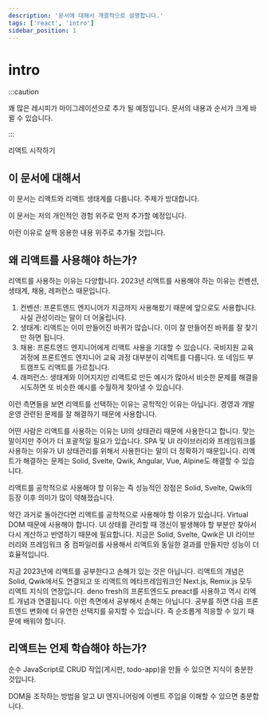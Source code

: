 ```yaml
---
description: '문서에 대해서 개괄적으로 설명합니다.'
tags: ['react', 'intro']
sidebar_position: 1
---
```


# intro

:::caution

꽤 많은 레시피가 마이그레이션으로 추가 될 예정입니다. 문서의 내용과 순서가 크게 바뀔 수 있습니다.

:::

리액트 시작하기

## 이 문서에 대해서

이 문서는 리액트와 리액트 생태계를 다룹니다. 주제가 방대합니다.

이 문서는 저의 개인적인 경험 위주로 먼저 추가할 예정입니다.

이런 이유로 살짝 응용한 내용 위주로 추가될 것입니다.

## 왜 리액트를 사용해야 하는가?

리액트를 사용하는 이유는 다양합니다. 2023년 리액트를 사용해야 하는 이유는 컨벤션, 생태계, 채용, 레퍼런스 때문입니다.

1. 컨벤션: 프론트엔드 엔지니어가 지금까지 사용해왔기 때문에 앞으로도 사용합니다. 사실 관성이라는 말이 더 어울립니다.
2. 생태계: 리액트는 이미 만들어진 바퀴가 많습니다. 이미 잘 만들어진 바퀴를 잘 찾기만 하면 됩니다.
3. 채용: 프론트엔드 엔지니어에게 리액트 사용을 기대할 수 있습니다. 국비지원 교육과정에 프론트엔드 엔지니어 교육 과정 대부분이 리액트를 다룹니다. 또 네임드 부트캠프도 리액트를 가르칩니다.
4. 래퍼런스: 생태계와 이어지지만 리액트로 만든 예시가 많아서 비슷한 문제를 해결을 시도하면 또 비슷한 예시를 수월하게 찾아낼 수 있습니다.

이런 측면들을 보면 리액트를 선택하는 이유는 공학적인 이유는 아닙니다. 경영과 개발 운영 관련된 문제를 잘 해결하기 때문에 사용합니다.

어떤 사람은 리액트를 사용하는 이유는 UI의 상태관리 때문에 사용한다고 합니다. 맞는 말이지만 주어가 더 포괄적일 필요가 있습니다. SPA 및 UI 라이브러리와 프레임워크를 사용하는 이유가 UI 상태관리를 위해서 사용한다는 말이 더 정확하기 때문입니다. 리액트가 해결하는 문제는 Solid, Svelte, Qwik, Angular, Vue, Alpine도 해결할 수 있습니다.

리액트를 공학적으로 사용해야 할 이유는 즉 성능적인 장점은 Solid, Svelte, Qwik의 등장 이후 의미가 많이 약해졌습니다.

약간 과거로 돌아간다면 리액트를 공학적으로 사용해야 할 이유가 있습니다. Virtual DOM 때문에 사용해야 합니다. UI 상태를 관리할 때 갱신이 발생해야 할 부분만 찾아서 다시 계산하고 반영하기 때문에 필요합니다. 지금은 Solid, Svelte, Qwik은 UI 라이브러리와 프레임워크 중 컴파일러를 사용해서 리액트와 동일한 결과를 만들지만 성능이 더 효율적입니다.

지금 2023년에 리액트를 공부한다고 손해가 있는 것은 아닙니다. 리액트의 개념은 Solid, Qwik에서도 연결되고 또 리액트의 메타프레임워크인 Next.js, Remix.js 모두 리액트 지식의 연장입니다. deno fresh의 프론트엔드도 preact를 사용하고 역시 리액트 개념과 연결됩니다. 이런 측면에서 공부해서 손해는 아닙니다. 공부를 하면 다음 프론트엔드 변화에 더 유연한 선택지를 유지할 수 있습니다. 즉 순조롭게 적응할 수 있기 때문에 배워야 합니다.

## 리액트는 언제 학습해야 하는가?

순수 JavaScript로 CRUD 작업(게시판, todo-app)을 만들 수 있으면 지식이 충분한 것입니다.

DOM을 조작하는 방법을 알고 UI 엔지니어링에 이벤트 주입을 이해할 수 있으면 충분합니다.
